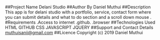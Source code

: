 ##Project Name
Delani Studio
##Author
By Daniel Muthui
##Description
This app is for delani studio with a portfolio, service, contact form where you can submit details and what to do section and a scroll down mouse .
#Requirements
.Access to internet
.github.
.browser
##Technologies Used
HTML
GITHUB
CSS
JAVASCRIPT
JQUERY
##Support and Contact Details
muthuisanii@gmail.com
##Licence
Copyright (c) 2019 Daniel Muthui